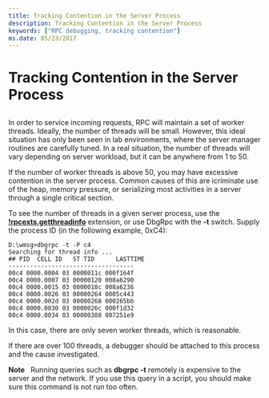 ```yaml
---
title: Tracking Contention in the Server Process
description: Tracking Contention in the Server Process
keywords: ["RPC debugging, tracking contention"]
ms.date: 05/23/2017
---
```


# Tracking Contention in the Server Process


## <span id="ddk_tracking_contention_in_the_server_process_dbg"></span><span id="DDK_TRACKING_CONTENTION_IN_THE_SERVER_PROCESS_DBG"></span>


In order to service incoming requests, RPC will maintain a set of worker threads. Ideally, the number of threads will be small. However, this ideal situation has only been seen in lab environments, where the server manager routines are carefully tuned. In a real situation, the number of threads will vary depending on server workload, but it can be anywhere from 1 to 50.

If the number of worker threads is above 50, you may have excessive contention in the server process. Common causes of this are icriminate use of the heap, memory pressure, or serializing most activities in a server through a single critical section.

To see the number of threads in a given server process, use the [**!rpcexts.getthreadinfo**](-rpcexts-getthreadinfo.md) extension, or use DbgRpc with the **-t** switch. Supply the process ID (in the following example, 0xC4):

```console
D:\wmsg>dbgrpc -t -P c4
Searching for thread info ...
## PID  CELL ID   ST TID      LASTTIME
-----------------------------------
00c4 0000.0004 03 0000011c 000f164f
00c4 0000.0007 03 00000120 008a6290
00c4 0000.0015 03 0000018c 008a6236
00c4 0000.0026 03 00000264 0005c443
00c4 0000.002d 03 00000268 000265bb
00c4 0000.0030 03 0000026c 000f1d32
00c4 0000.0034 03 00000388 007251e9
```

In this case, there are only seven worker threads, which is reasonable.

If there are over 100 threads, a debugger should be attached to this process and the cause investigated.

**Note**   Running queries such as **dbgrpc -t** remotely is expensive to the server and the network. If you use this query in a script, you should make sure this command is not run too often.

 

 

 





